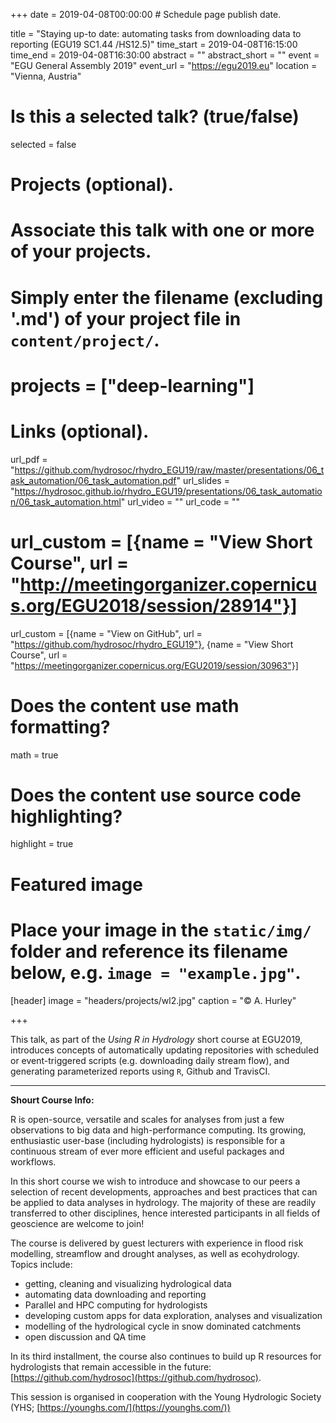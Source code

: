 +++
date = 2019-04-08T00:00:00  # Schedule page publish date.

title = "Staying up-to date:
automating tasks from downloading data to reporting (EGU19 SC1.44 /HS12.5)"
time_start = 2019-04-08T16:15:00
time_end = 2019-04-08T16:30:00
abstract = ""
abstract_short = ""
event = "EGU General Assembly 2019"
event_url = "https://egu2019.eu"
location = "Vienna, Austria"

# Is this a selected talk? (true/false)
selected = false

# Projects (optional).
#   Associate this talk with one or more of your projects.
#   Simply enter the filename (excluding '.md') of your project file in `content/project/`.
# projects = ["deep-learning"]

# Links (optional).
url_pdf = "https://github.com/hydrosoc/rhydro_EGU19/raw/master/presentations/06_task_automation/06_task_automation.pdf"
url_slides = "https://hydrosoc.github.io/rhydro_EGU19/presentations/06_task_automation/06_task_automation.html"
url_video = ""
url_code = ""
# url_custom = [{name = "View Short Course", url = "http://meetingorganizer.copernicus.org/EGU2018/session/28914"}]
url_custom = [{name = "View on GitHub", url = "https://github.com/hydrosoc/rhydro_EGU19"}, {name = "View Short Course", url = "https://meetingorganizer.copernicus.org/EGU2019/session/30963"}]




# Does the content use math formatting?
math = true

# Does the content use source code highlighting?
highlight = true

# Featured image
# Place your image in the `static/img/` folder and reference its filename below, e.g. `image = "example.jpg"`.
[header]
image = "headers/projects/wl2.jpg"
caption = "&copy; A. Hurley"

+++

This talk, as part of the *Using R in Hydrology* short course at EGU2019, introduces concepts of automatically updating repositories with scheduled or event-triggered scripts (e.g. downloading daily stream flow), and generating parameterized reports using `R`, Github and TravisCI.

---


**Shourt Course Info:**

R is open-source, versatile and scales for analyses from just a few observations to big data and high-performance computing. Its growing, enthusiastic user-base (including hydrologists) is responsible for a continuous stream of ever more efficient and useful packages and workflows.

In this short course we wish to introduce and showcase to our peers a selection of recent developments, approaches and best practices that can be applied to data analyses in hydrology. The majority of these are readily transferred to other disciplines, hence interested participants in all fields of geoscience are welcome to join!

The course is delivered by guest lecturers with experience in flood risk modelling, streamflow and drought analyses, as well as ecohydrology. Topics include:

- getting, cleaning and visualizing hydrological data
- automating data downloading and reporting
- Parallel and HPC computing for hydrologists
- developing custom apps for data exploration, analyses and visualization 
- modelling of the hydrological cycle in snow dominated catchments
- open discussion and QA time

In its third installment, the course also continues to build up R resources for hydrologists that remain accessible in the future: [https://github.com/hydrosoc](https://github.com/hydrosoc).

This session is organised in cooperation with the Young Hydrologic Society (YHS; [https://younghs.com/](https://younghs.com/))